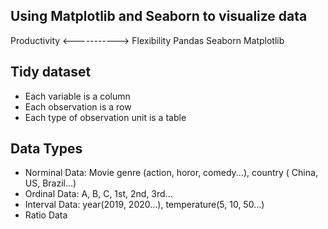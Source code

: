 ## Using Matplotlib and Seaborn to visualize data

Productivity <-----------> Flexibility
Pandas      Seaborn       Matplotlib 


## Tidy dataset
- Each variable is a column
- Each observation is a row
- Each type of observation unit is a table

## Data Types
- Norminal Data: Movie genre (action, horor, comedy...), country ( China, US, Brazil...)
- Ordinal Data: A, B, C, 1st, 2nd, 3rd...
- Interval Data: year(2019, 2020...), temperature(5, 10, 50...)
- Ratio Data
